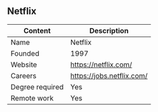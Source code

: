 ## 	Netflix

| Content         | Description                   |
| --------------- | ----------------------------- |
| Name            | Netflix  					  |
| Founded         | 1997                          |
| Website         | https://netflix.com/          |
| Careers         | https://jobs.netflix.com/     |
| Degree required | Yes                           |
| Remote work     | Yes                           |
